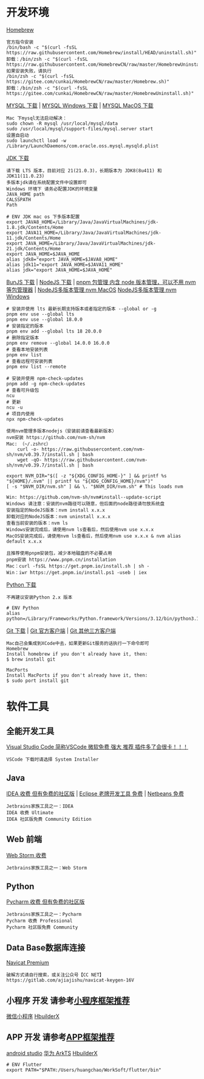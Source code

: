 # 开发环境
[Homebrew](https://brew.sh/)
```text
官方指令安装
/bin/bash -c "$(curl -fsSL https://raw.githubusercontent.com/Homebrew/install/HEAD/uninstall.sh)"
卸载：/bin/zsh -c "$(curl -fsSL https://raw.githubusercontent.com/HomebrewCN/raw/master/HomebrewUninstall.sh)"
如果安装失败，请执行
/bin/zsh -c "$(curl -fsSL https://gitee.com/cunkai/HomebrewCN/raw/master/Homebrew.sh)"
卸载：/bin/zsh -c "$(curl -fsSL https://gitee.com/cunkai/HomebrewCN/raw/master/HomebrewUninstall.sh)"
```

[MYSQL 下载](https://dev.mysql.com/downloads/mysql/) |
[MYSQL Windows 下载](https://dev.mysql.com/downloads/installer/) |
[MYSQL MacOS 下载](https://dev.mysql.com/downloads/mysql/)
```text
Mac 下mysql无法启动解决：
sudo chown -R mysql /usr/local/mysql/data
sudo /usr/local/mysql/support-files/mysql.server start
设置自启动
sudo launchctl load -w /Library/LaunchDaemons/com.oracle.oss.mysql.mysqld.plist
```

[JDK 下载](https://www.oracle.com/cn/java/technologies/downloads/)
```text
请下载 LTS 版本，目前对应 21(21.0.3)，长期版本为 JDK8(8u411) 和 JDK11(11.0.23)
多版本jdk请在系统配置文件中设置即可
Windows 环境下 请务必配置JDK的环境变量
JAVA_HOME path
CALSSPATH 
Path 
```
```shell
# ENV JDK mac os 下多版本配置
export JAVA8_HOME=/Library/Java/JavaVirtualMachines/jdk-1.8.jdk/Contents/Home
export JAVA11_HOME=/Library/Java/JavaVirtualMachines/jdk-11.jdk/Contents/Home
export JAVA_HOME=/Library/Java/JavaVirtualMachines/jdk-21.jdk/Contents/Home
export JAVA_HOME=$JAVA_HOME
alias jdk8="export JAVA_HOME=$JAVA8_HOME"
alias jdk11="export JAVA_HOME=$JAVA11_HOME"
alias jdk="export JAVA_HOME=$JAVA_HOME"
```

[BunJS 下载](https://bun.sh/) |
[NodeJS 下载](https://nodejs.org/en/download/) |
[pnpm 包管理 内含 node 版本管理，可以不用 nvm 等包管理器](https://www.pnpm.cn/installation/) |
[NodeJS多版本管理 nvm MacOS](https://github.com/nvm-sh/nvm/) [NodeJS多版本管理 nvm Windows](https://github.com/nvm-sh/nvm#install--update-script)
```shell
# 安装并使用 lts 最新长期支持版本或者指定的版本 --global or -g
pnpm env use --global lts
pnpm env use --global 18.0.0
# 安装指定的版本
pnpm env add --global lts 18 20.0.0
# 删除指定版本
pnpm env remove --global 14.0.0 16.0.0
# 查看本地安装列表
pnpm env list
# 查看远程可安装列表
pnpm env list --remote
```
```shell
# 安装并使用 npm-check-updates
pnpm add -g npm-check-updates
# 查看可升级包
ncu
# 更新
ncu -u
# 项目内使用
npx npm-check-updates
```
```text
使用nvm管理多版本nodejs（安装前请查看最新版本）
nvm安装 https://github.com/nvm-sh/nvm
Mac: （~/.zshrc）
    curl -o- https://raw.githubusercontent.com/nvm-sh/nvm/v0.39.7/install.sh | bash
    wget -qO- https://raw.githubusercontent.com/nvm-sh/nvm/v0.39.7/install.sh | bash

export NVM_DIR="$([ -z "${XDG_CONFIG_HOME-}" ] && printf %s "${HOME}/.nvm" || printf %s "${XDG_CONFIG_HOME}/nvm")"
[ -s "$NVM_DIR/nvm.sh" ] && \. "$NVM_DIR/nvm.sh" # This loads nvm

Win: https://github.com/nvm-sh/nvm#install--update-script
Windows 请注意：安装的nvm路径可以随意，但后面的node路径请勿放系统盘
安装指定的NodeJS版本：nvm install x.x.x
卸载对应的NodeJS版本：nvm uninstall x.x.x
查看当前安装的版本：nvm ls
Windows安装完成后，请使用nvm ls查看后，然后使用nvm use x.x.x
MacOS安装完成后，请使用nvm ls查看后，然后使用nvm use x.x.x & nvm alias default x.x.x

且推荐使用pnpm安装包，减少本地磁盘的不必要占用
pnpm安装 https://www.pnpm.cn/installation
Mac：curl -fsSL https://get.pnpm.io/install.sh | sh -
Win：iwr https://get.pnpm.io/install.ps1 -useb | iex
```

[Python 下载](https://www.python.org/downloads/)
```text
不再建议安装Python 2.x 版本
```
```shell
# ENV Python
alias python=/Library/Frameworks/Python.framework/Versions/3.12/bin/python3.12
```

[Git 下载](https://git-scm.com/) |
[Git 官方客户端](https://desktop.github.com/) |
[Git 其他三方客户端](https://git-scm.com/downloads/guis)
```text
Mac自己会集成到XCode中去，如果更新Git服务的话执行一下命令即可
Homebrew
Install homebrew if you don't already have it, then:
$ brew install git

MacPorts
Install MacPorts if you don't already have it, then:
$ sudo port install git
```

# 软件工具
## 全能开发工具
[Visual Studio Code 简称VSCode 微软免费 强大 推荐 插件多了会很卡！！！](https://code.visualstudio.com/Download)
```text
VSCode 下载时请选择 System Installer
```

## Java
[IDEA 收费 但有免费的社区版](https://www.jetbrains.com/zh-cn/idea/) |
[Eclipse 老牌开发工具 免费](https://www.eclipse.org/ide/) |
[Netbeans 免费](https://netbeans.apache.org/)
```text
Jetbrains家族工具之一：IDEA
IDEA 收费 Ultimate
IDEA 社区版免费 Community Edition
```

## Web 前端
[Web Storm 收费](https://www.jetbrains.com/webstorm/)
```text
Jetbrains家族工具之一：Web Storm
```

## Python
[Pycharm 收费 但有免费的社区版](https://www.jetbrains.com/pycharm/)
```text
Jetbrains家族工具之一：Pycharm
Pycharm 收费 Professional
Pycharm 社区版免费 Community
```

## Data Base数据库连接
[Navicat Premium](https://www.navicat.com.cn/download/navicat-premium)
```text
破解方式请自行搜索，或关注公众号【CC NET】
https://gitlab.com/ajiajishu/navicat-keygen-16V
```

## 小程序 开发 请参考[小程序框架推荐](https://github.com/chao921125/vue-vite)
[微信小程序](https://developers.weixin.qq.com/miniprogram/dev/devtools/download.html)
[HbuilderX](https://www.dcloud.io/hbuilderx.html)
[]()

## APP 开发 请参考[APP框架推荐](https://github.com/chao921125/vue-vite)
[android studio](https://developer.android.google.cn/studio/)
[华为 ArkTS](https://developer.harmonyos.com/cn/develop/deveco-studio/#download)
[HbuilderX](https://www.dcloud.io/hbuilderx.html)
[]()
```shell
# ENV Flutter
export PATH="$PATH:/Users/huangchao/WorkSoft/flutter/bin"
```